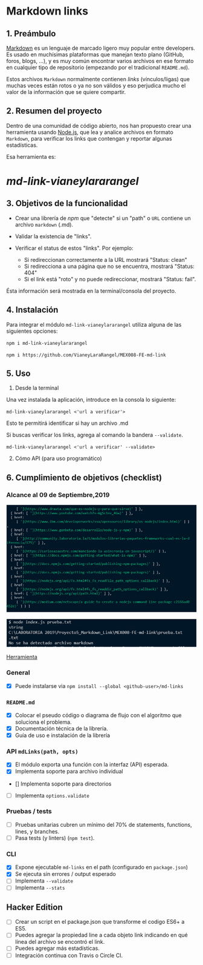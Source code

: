 # Markdown links 


## 1. Preámbulo
[Markdown](https://es.wikipedia.org/wiki/Markdown) es un lenguaje de marcado
ligero muy popular entre developers. Es usado en muchísimas plataformas que
manejan texto plano (GitHub, foros, blogs, ...), y es muy común
encontrar varios archivos en ese formato en cualquier tipo de repositorio
(empezando por el tradicional `README.md`).

Estos archivos `Markdown` normalmente contienen _links_ (vínculos/ligas) que
muchas veces están rotos o ya no son válidos y eso perjudica mucho el valor de
la información que se quiere compartir.

## 2. Resumen del proyecto

Dentro de una comunidad de código abierto, nos han propuesto crear una
herramienta usando [Node.js](https://nodejs.org/), que lea y analice archivos
en formato `Markdown`, para verificar los links que contengan y reportar
algunas estadísticas.

Esa herramienta es:
# *md-link-vianeylararangel*


## 3. Objetivos de la funcionalidad
- Crear una librería de *npm* que "detecte" si un "path" o `URL` contiene un archivo `markdown` (.md).

- Validar la existencia de "links". 

- Verificar el status de estos "links". Por ejemplo:
    - Si redireccionan correctamente a la URL mostrará "Status: clean"
    - Si redirecciona a una página que no se encuentra, mostrará "Status: 404"
    - Si el link está "roto" y no puede redireccionar, mostrará "Status: fail".

Ésta información será mostrada en la terminal/consola del proyecto.

## 4. Instalación
Para integrar el módulo `md-link-vianeylararangel` utiliza alguna de las siguientes opciones:

`npm i md-link-vianeylararangel`

`npm i https://github.com/VianeyLaraRangel/MEX008-FE-md-link`

## 5. Uso

1. Desde la terminal

Una vez instalada la aplicación, introduce en la consola lo siguiente:

`md-link-vianeylararangel <'url a verificar'>`

Esto te permitirá identificar si hay un archivo .md

Si buscas verificar los links, agrega al comando la bandera `--validate`.

`md-link-vianeylararangel <'url a verificar' --validate>`

2. Cómo API (para uso programático)

## 6. Cumplimiento de objetivos (checklist) 

### Alcance al 09 de Septiembre,2019
![Consola](capturaConsola.png)

![NOMD](noMD.png)

[Herramienta](https://regexr.com/4kk9t)

### General

- [X] Puede instalarse via `npm install --global <github-user>/md-links`

### `README.md`

- [X] Colocar el pseudo código o diagrama de flujo con el algoritmo que soluciona el problema.
- [X] Documentación técnica de la librería.
- [X] Guía de uso e instalación de la librería

### API `mdLinks(path, opts)`

- [X] El módulo exporta una función con la interfaz (API) esperada.
- [X] Implementa soporte para archivo individual
- [] Implementa soporte para directorios
- [ ] Implementa `options.validate`

### Pruebas / tests

- [ ] Pruebas unitarias cubren un mínimo del 70% de statements, functions,
      lines, y branches.
- [ ] Pasa tests (y linters) (`npm test`).

### CLI

- [X] Expone ejecutable `md-links` en el path (configurado en `package.json`)
- [X] Se ejecuta sin errores / output esperado
- [ ] Implementa `--validate`
- [ ] Implementa `--stats`

## Hacker Edition

- [ ] Crear un script en el package.json que transforme el codigo ES6+ a ES5.
- [ ] Puedes agregar la propiedad line a cada objeto link indicando en qué línea del archivo se encontró el link.
- [ ] Puedes agregar más estadísticas.
- [ ] Integración continua con Travis o Circle CI.